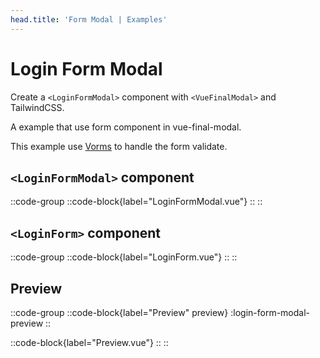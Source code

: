 ```yaml
---
head.title: 'Form Modal | Examples'
---
```


# Login Form Modal

Create a `<LoginFormModal>` component with `<VueFinalModal>` and TailwindCSS.

A example that use form component in vue-final-modal.

This example use [Vorms](https://vorms.mini-ghost.dev/) to handle the form validate.

## `<LoginFormModal>` component

::code-group
  ::code-block{label="LoginFormModal.vue"}
    <!-- :code-block-file{path="./LoginFormModal.vue" language="vue"} -->
  ::
::

## `<LoginForm>` component

::code-group
  ::code-block{label="LoginForm.vue"}
    <!-- :code-block-file{path="./LoginForm.vue" language="vue"} -->
  ::
::

## Preview

::code-group
  ::code-block{label="Preview" preview}
    :login-form-modal-preview
  ::
  
  ::code-block{label="Preview.vue"}
    <!-- :code-block-file{path="./LoginFormModalPreview.vue" language="vue"} -->
  ::
::